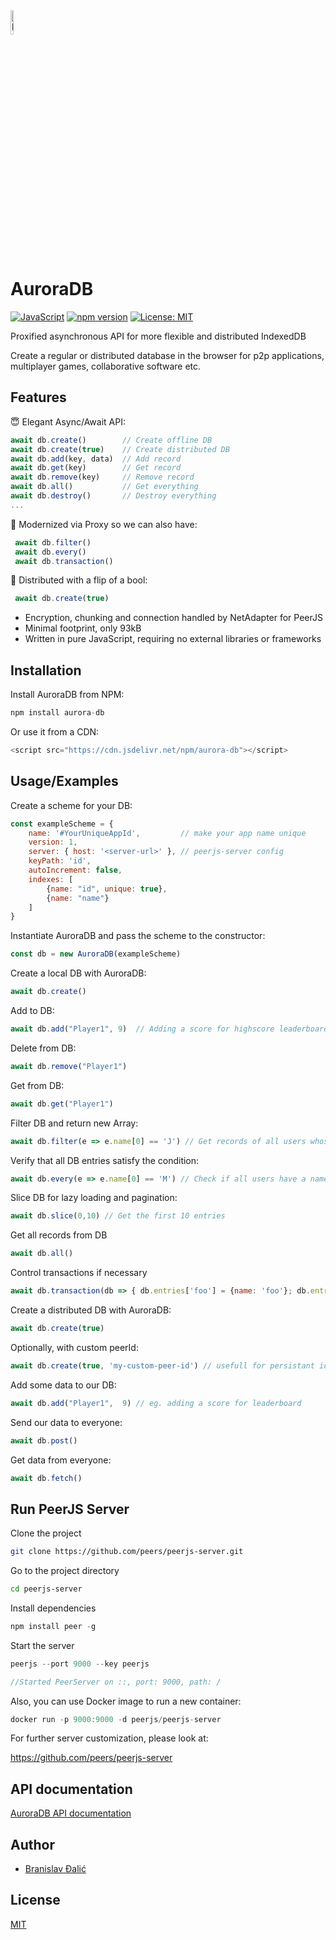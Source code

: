 <img src="favicon.ico" alt="logo" width="10%">

# AuroraDB

[![JavaScript](https://img.shields.io/badge/JavaScript-F7DF1E?logo=javascript&logoColor=000)](#)
[![npm version](https://img.shields.io/npm/v/aurora-db)](https://www.npmjs.com/package/aurora-db)
[![License: MIT](https://img.shields.io/badge/MIT-blue.svg)](https://opensource.org/license/MIT)


Proxified asynchronous API for more flexible and distributed IndexedDB

Create a regular or distributed database in the browser for p2p applications, multiplayer games, collaborative software etc.

## Features

😇 Elegant Async/Await API:
 ```javascript
 await db.create()        // Create offline DB 
 await db.create(true)    // Create distributed DB 
 await db.add(key, data)  // Add record
 await db.get(key)        // Get record
 await db.remove(key)     // Remove record
 await db.all()           // Get everything
 await db.destroy()       // Destroy everything
 ...
```
🤖 Modernized via Proxy so we can also have:
 ```javascript
  await db.filter()
  await db.every()
  await db.transaction()  
 ```
🚀 Distributed with a flip of a bool:
 ```javascript
  await db.create(true) 
 ```
- Encryption, chunking and connection handled by NetAdapter for PeerJS
- Minimal footprint, only 93kB
- Written in pure JavaScript, requiring no external libraries or frameworks

## Installation

Install AuroraDB from NPM:

```javascript
npm install aurora-db
```

Or use it from a CDN:
```javascript
<script src="https://cdn.jsdelivr.net/npm/aurora-db"></script>
```

## Usage/Examples

Create a scheme for your DB:
```javascript
const exampleScheme = {
    name: '#YourUniqueAppId',         // make your app name unique
    version: 1,
    server: { host: '<server-url>' }, // peerjs-server config
    keyPath: 'id',
    autoIncrement: false,
    indexes: [
        {name: "id", unique: true},
        {name: "name"}
    ]
}
```

Instantiate AuroraDB and pass the scheme to the constructor:

```javascript
const db = new AuroraDB(exampleScheme)
```

Create a local DB with AuroraDB:
```javascript
await db.create()
```

Add to DB:
```javascript
await db.add("Player1", 9)  // Adding a score for highscore leaderboard example
```
Delete from DB:
```javascript
await db.remove("Player1") 
```
Get from DB:
```javascript
await db.get("Player1") 
```
Filter DB and return new Array:
```javascript
await db.filter(e => e.name[0] == 'J') // Get records of all users whose name begins with "J"
```
Verify that all DB entries satisfy the condition:
```javascript
await db.every(e => e.name[0] == 'M') // Check if all users have a name starting with "M"
```
Slice DB for lazy loading and pagination:
```javascript
await db.slice(0,10) // Get the first 10 entries
```
Get all records from DB
```javascript
await db.all()
```
Control transactions if necessary
```javascript
await db.transaction(db => { db.entries['foo'] = {name: 'foo'}; db.entries['bar'] = {name: 'bar'}})
```


Create a distributed DB with AuroraDB:
```javascript
await db.create(true)
```
Optionally, with custom peerId:
```javascript
await db.create(true, 'my-custom-peer-id') // usefull for persistant id accross sessions
```
Add some data to our DB:
```javascript
await db.add("Player1",  9) // eg. adding a score for leaderboard
```

Send our data to everyone:
```javascript
await db.post()
```
Get data from everyone:
```javascript
await db.fetch()
```

## Run PeerJS Server

Clone the project

```bash
git clone https://github.com/peers/peerjs-server.git
```

Go to the project directory

```bash
cd peerjs-server
```

Install dependencies

```javascript
npm install peer -g
```

Start the server

```javascript
peerjs --port 9000 --key peerjs

//Started PeerServer on ::, port: 9000, path: /  
```

Also, you can use Docker image to run a new container:
```javascript
docker run -p 9000:9000 -d peerjs/peerjs-server
```
For further server customization, please look at:

https://github.com/peers/peerjs-server

## API documentation

[AuroraDB API documentation](docs/aurora-db-api.md)

## Author

- [Branislav Đalić](https://github.com/Omodaka9375)

## License

[MIT](https://choosealicense.com/licenses/mit/)